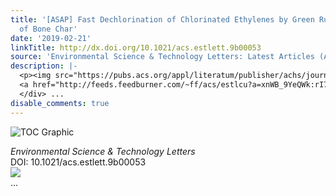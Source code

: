 ```yaml
---
title: '[ASAP] Fast Dechlorination of Chlorinated Ethylenes by Green Rust in the Presence
  of Bone Char'
date: '2019-02-21'
linkTitle: http://dx.doi.org/10.1021/acs.estlett.9b00053
source: 'Environmental Science & Technology Letters: Latest Articles (ACS Publications)'
description: |-
  <p><img src="https://pubs.acs.org/appl/literatum/publisher/achs/journals/content/estlcu/0/estlcu.ahead-of-print/acs.estlett.9b00053/20190221/images/medium/ez-2019-00053n_0004.gif" alt="TOC Graphic"/></p><div><cite>Environmental Science & Technology Letters</cite></div><div>DOI: 10.1021/acs.estlett.9b00053</div><div class="feedflare">
  <a href="http://feeds.feedburner.com/~ff/acs/estlcu?a=xnWB_9YeQWk:rI7a6pMxnBA:yIl2AUoC8zA"><img src="http://feeds.feedburner.com/~ff/acs/estlcu?d=yIl2AUoC8zA" border="0"></img></a>
  </div> ...
disable_comments: true
---
```

<p><img src="https://pubs.acs.org/appl/literatum/publisher/achs/journals/content/estlcu/0/estlcu.ahead-of-print/acs.estlett.9b00053/20190221/images/medium/ez-2019-00053n_0004.gif" alt="TOC Graphic"/></p><div><cite>Environmental Science & Technology Letters</cite></div><div>DOI: 10.1021/acs.estlett.9b00053</div><div class="feedflare">
<a href="http://feeds.feedburner.com/~ff/acs/estlcu?a=xnWB_9YeQWk:rI7a6pMxnBA:yIl2AUoC8zA"><img src="http://feeds.feedburner.com/~ff/acs/estlcu?d=yIl2AUoC8zA" border="0"></img></a>
</div> ...